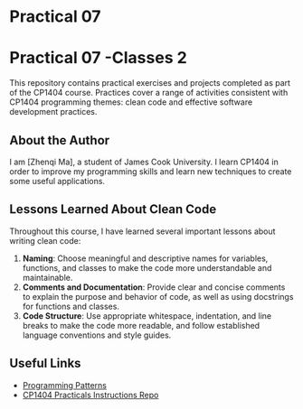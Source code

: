 # Practical 07

# Practical 07 -Classes 2

This repository contains practical exercises and projects completed as part of the CP1404 course. Practices cover a 
range of activities consistent with CP1404 programming themes: clean code and effective software development practices.

## About the Author

I am [Zhenqi Ma], a student of James Cook University. I learn CP1404 in order to improve my programming skills and learn 
new techniques to create some useful applications.

## Lessons Learned About Clean Code

Throughout this course, I have learned several important lessons about writing clean code:

1. **Naming**: Choose meaningful and descriptive names for variables, functions, and classes to make the code more 
    understandable and maintainable.
2. **Comments and Documentation**: Provide clear and concise comments to explain the purpose and behavior of code, 
   as well as using docstrings for functions and classes.
3. **Code Structure**: Use appropriate whitespace, indentation, and line breaks to make the code more readable, and 
   follow established language conventions and style guides.

## Useful Links

- [Programming Patterns](https://github.com/CP1404/Starter/wiki/Programming-Patterns)
- [CP1404 Practicals Instructions Repo](https://github.com/Byeclouds/cp1404practicals.git)
